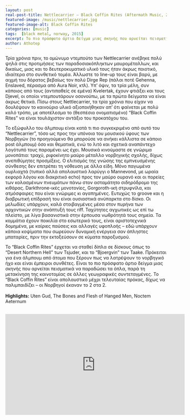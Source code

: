 ```yaml
---
layout: post
real-post-title: Nettlecarrier – Black Coffin Rites (Aftermath Music, 2015)
featured-image: /music/nettlecarrier.jpg
featured-image-alt: Black Coffin Rites
categories: [music]
tags:  [black metal, norway, 2015]
excerpt: Το πιο πρόσφατο άρτιο δείγμα μιας σκηνής που αρνείται πεισματικά να παραδώσει τα όπλα, παρά τη μετακίνηση της καινοτομίας σε άλλες γεωγραφικές συντεταγμένες.
author: Athotep
---
```


Τρία χρόνια πριν, το ομώνυμο ντεμπούτο των Nettlecarrier ανέβηκε πολύ ψηλά στις προτιμήσεις των παραδοσιακόπληκτων μαυρομέταλλων, και δικαίως, μιας και το δευτεροκυματικό υλικό τους ήταν άκρως ποιοτικό, ιδιαίτερα στο συνθετικό τομέα. Άλλωστε το line-up τους είναι βαρύ, με αιχμή του δόρατος βεβαίως τον πολύ Dirge Rep (πάλαι ποτέ Gehenna, Enslaved, πέρασμα από Aura Noir, κτλ). Υπ’ όψιν, τα τρία μέλη, συν κάποιος από τους (αντιπαθείς σε εμένα) Kvelertak, έχουν φτιάξει και τους Djevel, οι οποίοι ντεμπουτάρουν οσονούπω, με τα πρώτα δείγματα να είναι άκρως θετικά. Πίσω στους Nettlecarrier, τα τρία χρόνια που είχαν να δουλέψουν το καινούριο υλικό αξιοποιήθηκαν απ’ ότι φαίνεται με πολύ καλό τρόπο, με αποτέλεσμα το (θεσπέσια ονοματισμένο) “Black Coffin Rites” να είναι τουλάχιστον αντάξιο του προκατόχου του.

Το εξώφυλλο του άλμπουμ είναι κατά τι πιο συγκεκριμένο από αυτό του “Nettlecarrier”, τόσο ως προς την υπόνοια του μουσικού ύφους των Νορβηγών (το προηγούμενο θα μπορούσε να ανήκει κάλλιστα σε κάποιο post άλμπουμ) όσο και θεματικά, ενώ το λιτό και σχετικά αναπάντεχο λογότυπό τους παραμένει ως έχει. Μουσικά κινούμαστε σε γνώριμα μονοπάτια: τραχύ, ριφοκίνητο μαύρο μέταλλο νορβηγικής σχολής, δίχως ανεπιθύμητες προσμίξεις. Ο ελιτισμός της γνώσης της εμπνευσμένης σύνθεσης δεν επιτρέπει τη νόθευση με άλλα είδη. Μόνο παγωμένα ουρλιαχτά (τυπικό αλλά απολαυστικό λαρύγγι ο Mannevond, με ωραία εκφορά λόγου και διακριτικό echo) προς τον μαύρο ουρανό και οι πορείες των κολασμένων πνευμάτων πάνω στον ασταμάτητο σιδηρόδρομο της κιθάρας. Darkthrone-ικές μονοτονίες, Gorgoroth-ική στρυφνίλα, και ατμόσφαιρες που είναι γνώριμες κι αγαπημένες. Ευτυχώς το groove και η διαβρωτική επίδρασή του είναι ουσιαστικά ανύπαρκτα στο δίσκο. Οι μελωδίες υπάρχουν, καλά στοιβαγμένες μέσα στον πυρήνα των αρχοντικών στην ανάπτυξή τους riff. Ταχύτητες αγχωτικές ως επί τω πλείστο, με λίγα βασανιστικά στην έρπουσα νωθρότητά τους σημεία. Τα κομμάτια έχουν ποικιλία στο εσωτερικό τους, είναι αριστοτεχνικά δομημένα, με καίριες παύσεις και αλλαγές υφοπλοής – εδώ υπάρχουν κάποια κοψίματα που σωρεύουν δυναμική ενέργεια σαν άπληστες μπαταρίες, πριν την εκτοξεύσουν σε κύματα παροξυσμού.

Το “Black Coffin Rites” έρχεται να σταθεί δίπλα σε δίσκους όπως το “Desert Northern Hell” των Tsjuder, και το “Bjoergvin” των Taake. Πρόκειται για ένα άλμπουμ από άτομα που ξέρουν πως να λατρέψουν το νορβηγικό ήχο και είναι έμπειροι συνθέτες. Είναι το πιο πρόσφατο άρτιο δείγμα μιας σκηνής που αρνείται πεισματικά να παραδώσει τα όπλα, παρά τη μετακίνηση της καινοτομίας σε άλλες γεωγραφικές συντεταγμένες. Το “Black Coffin Rites” είναι απολαυστικό μέχρι τελευταίας πρόκας, δίχως να παλιμπαιδίζει – οι Νορβηγοί έκαναν το 2 στα 2.  
<br>
**Highlights:** Uten Gud, The Bones and Flesh of Hanged Men, Noctem Aeternum  
<br>
<iframe width="560" height="315" src="https://www.youtube.com/embed/nLpGXfRFPaQ" frameborder="0" allow="accelerometer; autoplay; encrypted-media; gyroscope; picture-in-picture" allowfullscreen></iframe>